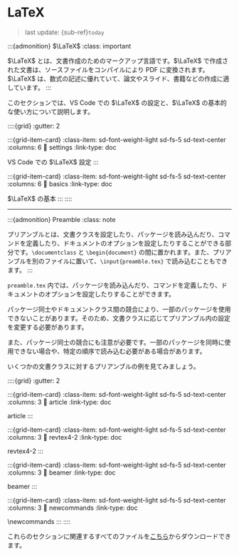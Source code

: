 # LaTeX
> last update: {sub-ref}`today`

:::{admonition} $\LaTeX$
:class: important

$\LaTeX$ とは、文書作成のためのマークアップ言語です。$\LaTeX$ で作成された文書は、ソースファイルをコンパイルにより PDF に変換されます。$\LaTeX$ は、数式の記述に優れていて、論文やスライド、書籍などの作成に適しています。
:::

このセクションでは、VS Code での $\LaTeX$ の設定と、$\LaTeX$ の基本的な使い方について説明します。

::::{grid}
:gutter: 2

:::{grid-item-card}
:class-item: sd-font-weight-light sd-fs-5 sd-text-center
:columns: 6
:link: settings
:link-type: doc

VS Code での $\LaTeX$ 設定
:::

:::{grid-item-card}
:class-item: sd-font-weight-light sd-fs-5 sd-text-center
:columns: 6
:link: basics
:link-type: doc

$\LaTeX$ の基本
:::
::::

---

:::{admonition} Preamble
:class: note

プリアンブルとは、文書クラスを設定したり、パッケージを読み込んだり、コマンドを定義したり、ドキュメントのオプションを設定したりすることができる部分です。`\documentclass` と `\begin{document}` の間に置かれます。また、プリアンブルを別のファイルに置いて、`\input{preamble.tex}` で読み込むこともできます。
:::

`preamble.tex` 内では、パッケージを読み込んだり、コマンドを定義したり、ドキュメントのオプションを設定したりすることができます。

パッケージ同士やドキュメントクラス間の競合により、一部のパッケージを使用できないことがあります。そのため、文書クラスに応じてプリアンブル内の設定を変更する必要があります。

また、パッケージ同士の競合にも注意が必要です。一部のパッケージを同時に使用できない場合や、特定の順序で読み込む必要がある場合があります。

いくつかの文書クラスに対するプリアンブルの例を見てみましょう。

::::{grid}
:gutter: 2

:::{grid-item-card}
:class-item: sd-font-weight-light sd-fs-5 sd-text-center
:columns: 3
:link: article
:link-type: doc

article
:::

:::{grid-item-card}
:class-item: sd-font-weight-light sd-fs-5 sd-text-center
:columns: 3
:link: revtex4-2
:link-type: doc

revtex4-2
:::

:::{grid-item-card}
:class-item: sd-font-weight-light sd-fs-5 sd-text-center
:columns: 3
:link: beamer
:link-type: doc

beamer
:::

:::{grid-item-card}
:class-item: sd-font-weight-light sd-fs-5 sd-text-center
:columns: 3
:link: newcommands
:link-type: doc

\newcommands
:::
::::

これらのセクションに関連するすべてのファイルを[こちら](https://github.com/kkensuke/latex-template/tree/main)からダウンロードできます。